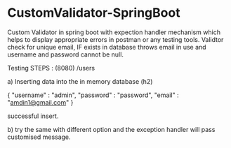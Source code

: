 # CustomValidator-SpringBoot
 Custom Validator in spring boot with expection handler mechanism which helps to display appropriate errors in postman or any testing tools.
 Validtor check for unique email, IF exists in database throws email in use and username and password cannot be null.

Testing STEPS : (8080) /users

a)  Inserting data into the in memory database (h2)

{
  "username" : "admin",
  "password" : "password",
  "email" : "amdin1@gmail.com"
}

successful insert.

b) try the same with different option and the exception handler will pass customised message.
